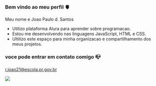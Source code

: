 ### Bem vindo ao meu perfil 🫀

Meu nome e Joao Paulo d. Santos

- Utilizo plataforma Alura para aprender sobre programacao.
- Estou me desenvolvendo nas linguagens JavaScript, HTML e CSS.
- Ultilizo este espaço para minha organizacao e compartilhamento dos meus projetos.


### voce pode entrar em contato comigo 📪

r.joao21@escola.pr.gov.br


![](r.com/dlJSiLUJNmsAAAAC/math-calculate.gif)
